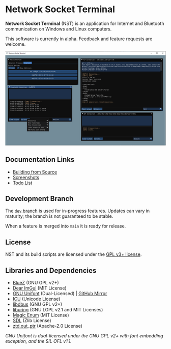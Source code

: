 # Network Socket Terminal

**Network Socket Terminal** (NST) is an application for Internet and Bluetooth communication on Windows and Linux computers.

This software is currently in alpha. Feedback and feature requests are welcome.

![Screenshot](img/shot1.png)

## Documentation Links

- [Building from Source](BUILDING.md)
- [Screenshots](SCREENSHOTS.md)
- [Todo List](TODO.txt)

## Development Branch

The [`dev` branch](https://github.com/NSTerminal/terminal/tree/dev) is used for in-progress features. Updates can vary in maturity; the branch is not guaranteed to be stable.

When a feature is merged into `main` it is ready for release.

## License

NST and its build scripts are licensed under the [GPL v3+ license](../COPYING).

## Libraries and Dependencies

- [BlueZ](https://github.com/bluez/bluez/tree/master/lib) (GNU GPL v2+)
- [Dear ImGui](https://www.github.com/ocornut/imgui) (MIT License)
- [GNU Unifont](https://www.unifoundry.com/unifont) (Dual-Licensed) | [GitHub Mirror](https://github.com/NSTerminal/unifont)
- [ICU](https://unicode-org.github.io/icu/) (Unicode License)
- [libdbus](https://www.freedesktop.org/wiki/Software/dbus) (GNU GPL v2+)
- [liburing](https://github.com/axboe/liburing) (GNU LGPL v2.1 and MIT Licenses)
- [Magic Enum](https://github.com/Neargye/magic_enum) (MIT License)
- [SDL](https://www.libsdl.org/) (Zlib License)
- [ztd.out_ptr](https://github.com/soasis/out_ptr) (Apache-2.0 License)

*GNU Unifont is dual-licensed under the GNU GPL v2+ with font embedding exception, and the SIL OFL v1.1.*
